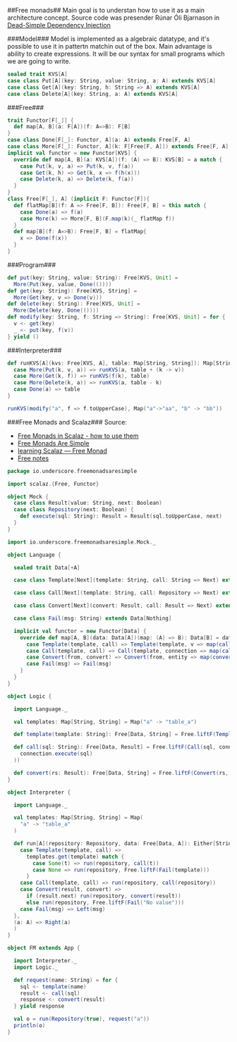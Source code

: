 ##Free monads##
Main goal is to understan how to use it as a main architecture concept. Source code was presender Rúnar Óli Bjarnason in [Dead-Simple Dependency Injection](https://www.youtube.com/watch?v=ZasXwtTRkio)

###Model###
Model is implemented as a algebraic datatype, and it's possible to use it in pattertn matchin out of the box. Main advantage is ability to create expressions. It will be our syntax for small programs which we are going to write.

```scala
sealed trait KVS[A]
case class Put[A](key: String, value: String, a: A) extends KVS[A]
case class Get[A](key: String, h: String => A) extends KVS[A]
case class Delete[A](key: String, a: A) extends KVS[A]
```

###Free###
```scala
trait Functor[F[_]] {
  def map[A, B](a: F[A])(f: A=>B): F[B]
}
case class Done[F[_]: Functor, A](a: A) extends Free[F, A]
case class More[F[_]: Functor, A](k: F[Free[F, A]]) extends Free[F, A]
implicit val functor = new Functor[KVS] {
  override def map[A, B](a: KVS[A])(f: (A) => B): KVS[B] = a match {
    case Put(k, v, a) => Put(k, v, f(a))
    case Get(k, h) => Get(k, x => f(h(x)))
    case Delete(k, a) => Delete(k, f(a))
  }
}
class Free[F[_], A] (implicit F: Functor[F]){
  def flatMap[B](f: A => Free[F, B]): Free[F, B] = this match {
    case Done(a) => f(a)
    case More(k) => More[F, B](F.map(k)(_ flatMap f))
  }
  def map[B](f: A=>B): Free[F, B] = flatMap{
    x => Done(f(x))
  }
}
```

###Program###
```scala
def put(key: String, value: String): Free[KVS, Unit] =
  More(Put(key, value, Done(())))
def get(key: String): Free[KVS, String] =
  More(Get(key, v => Done(v)))
def delete(key: String): Free[KVS, Unit] =
  More(Delete(key, Done(())))
def modify(key: String, f: String => String): Free[KVS, Unit] = for {
  v <- get(key)
  _ <- put(key, f(v))
} yield ()
```

###Interpreter###
```scala
def runKVS[A](kvs: Free[KVS, A], table: Map[String, String]): Map[String, String] = kvs match {
  case More(Put(k, v, a)) => runKVS(a, table + (k -> v))
  case More(Get(k, f)) => runKVS(f(k), table)
  case More(Delete(k, a)) => runKVS(a, table - k)
  case Done(a) => table
}

runKVS(modify("a", f => f.toUpperCase), Map("a"->"aa", "b" -> "bb"))
```
###Free Monads and Scalaz###
Source:
* [Free Monads in Scalaz - how to use them](https://www.chrisstucchio.com/blog/2015/free_monads_in_scalaz.html)
* [Free Monads Are Simple](http://underscore.io/blog/posts/2015/04/14/free-monads-are-simple.html)
* [learning Scalaz — Free Monad](http://eed3si9n.com/learning-scalaz/Free+Monad.html)
* [Free notes](https://aappddeevv.gitbooks.io/test_private_book/content/foundations/free_monads.html)
```scala
package io.underscore.freemonadsaresimple

import scalaz.{Free, Functor}

object Mock {
  case class Result(value: String, next: Boolean)
  case class Repository(next: Boolean) {
    def execute(sql: String): Result = Result(sql.toUpperCase, next)
  }
}

import io.underscore.freemonadsaresimple.Mock._

object Language {

  sealed trait Data[+A]

  case class Template[Next](template: String, call: String => Next) extends Data[Next]

  case class Call[Next](template: String, call: Repository => Next) extends Data[Next]

  case class Convert[Next](convert: Result, call: Result => Next) extends Data[Next]

  case class Fail(msg: String) extends Data[Nothing]

  implicit val functor = new Functor[Data] {
    override def map[A, B](data: Data[A])(map: (A) => B): Data[B] = data match {
      case Template(template, call) => Template(template, v => map(call(v)))
      case Call(template, call) => Call(template, connection => map(call(connection)))
      case Convert(from, convert) => Convert(from, entity => map(convert(entity)))
      case Fail(msg) => Fail(msg)
    }
  }
}

object Logic {

  import Language._

  val templates: Map[String, String] = Map("a" -> "table_a")

  def template(template: String): Free[Data, String] = Free.liftF(Template(template, t => t))

  def call(sql: String): Free[Data, Result] = Free.liftF(Call(sql, connection =>
    connection.execute(sql)
  ))

  def convert(rs: Result): Free[Data, String] = Free.liftF(Convert(rs, r => r.value))
}

object Interpreter {

  import Language._

  val templates: Map[String, String] = Map(
    "a" -> "table_a"
  )

  def run[A](repository: Repository, data: Free[Data, A]): Either[String, A] = data.resume.fold({
    case Template(template, call) =>
      templates.get(template) match {
        case Some(t) => run(repository, call(t))
        case None => run(repository, Free.liftF(Fail(template)))
      }
    case Call(template, call) => run(repository, call(repository))
    case Convert(result, convert) =>
      if (result.next) run(repository, convert(result)) 
      else run(repository, Free.liftF(Fail("No value")))
    case Fail(msg) => Left(msg)
  },
  (a: A) => Right(a)
  )
}

object FM extends App {

  import Interpreter._
  import Logic._

  def request(name: String) = for {
    sql <- template(name)
    result <- call(sql)
    response <- convert(result)
  } yield response

  val o = run(Repository(true), request("a"))
  println(o)
}
```
